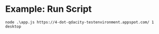 # Example: Run Script

`node .\app.js https://4-dot-qdacity-testenvironment.appspot.com/ 1 desktop`

